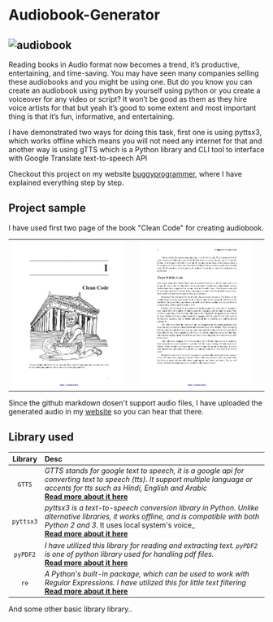 # Audiobook-Generator
![audiobook](https://buggyprogrammer.com/wp-content/uploads/2021/05/Voice-Cloning.png)
---

Reading books in Audio format now becomes a trend, it’s productive, entertaining, and time-saving. You may have seen many companies selling these audiobooks and you might be using one. But do you know you can create an audiobook using python by yourself using python or you create a voiceover for any video or script? It won’t be good as them as they hire voice artists for that but yeah it’s good to some extent and most important thing is that it’s fun, informative, and entertaining. 

I have demonstrated two ways for doing this task, first one is using pyttsx3, which works offline which means you will not need any internet for that and another way is using gTTS which is a Python library and CLI tool to interface with Google Translate text-to-speech API

Checkout this project on my website [buggyprogrammer](https://buggyprogrammer.com/how-to-create-an-audiobook-using-python-in-2021/), where I have explained everything step by step.

## Project sample
I have used first two page of the book "Clean Code" for creating audiobook.
<table>
<td>
<img src="https://github.com/DarkstarDream/Audiobook-Generator/blob/master/files/page1.jpg" style="width:500px">
<td>

<td>
<img src="https://github.com/DarkstarDream/Audiobook-Generator/blob/master/files/page2.jpg" style="width:500px">
<td>
</table>

Since the github markdown dosen't support audio files, I have uploaded the generated audio in my [website](https://buggyprogrammer.com/wp-content/uploads/2021/05/Audiobook-1.mp3) so you can hear that there.



## Library used
|Library|Desc|
|:-:|:-|
|`GTTS`|_GTTS stands for google text to speech, it is a google api for converting text to speech (tts). It support multiple language or accents for tts such as Hindi, English and Arabic_ <br> **[Read more about it here](https://gtts.readthedocs.io/en/latest/)**|
|`pyttsx3`|_pyttsx3 is a text-to-speech conversion library in Python. Unlike alternative libraries, it works offline, and is compatible with both Python 2 and 3_. It uses local system's voice_ <br> **[Read more about it here](https://pypi.org/project/pyttsx3/)**|
|`pyPDF2`|_I have utilized this library for reading and extracting text. `pyPDF2` is one of python library used for handling pdf files._ <br>**[Read more about it here](https://pypi.org/project/PyPDF2/)**|
|`re`|_A Python's built-in package, which can be used to work with Regular Expressions. I have utilized this for little text filtering_ <br> **[Read more about it here](https://docs.python.org/3/library/re.html)**|

And some other basic library library..
